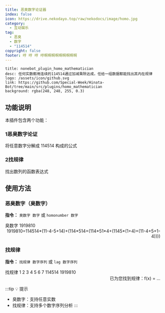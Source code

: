 ```yaml
---
title: 恶臭数字论证器
index: false
icon: https://drive.nekodayo.top/raw/nekodocs/image/homo.jpg
category:
  - 互动娱乐
tag:
  - 恶臭
  - 数字
  - "114514"
copyright: false
footer: 哼 哼 哼 哼啊啊啊啊啊啊啊啊啊
---
```


```component VPCard
title: nonebot_plugin_homo_mathematician
desc: 任何实数都用连续的114514通过加减乘除达成，任给一组数据都能找出其内在规律
logo: /assets/icon/github.svg
link: https://github.com/Special-Week/Hinata-Bot/tree/main/src/plugins/homo_mathematician
background: rgba(248, 248, 255, 0.3)
```



## **功能说明**

本插件包含两个功能：

### 1️恶臭数字论证
将任意数字分解成 114514 构成的公式

### 2️找规律
找出数列的函数表达式

## **使用方法**

### 恶臭数字（臭数字）

**指令：** `臭数字 数字` 或 `homonumber 数字`

<QQChat title="恶臭数字论证">
  <QQMessage align="left" avatar="https://drive.nekodayo.top/raw/nekodocs/image/homo.jpg">
    <div>臭数字 1919810</div>
  </QQMessage>
  
  <QQMessage align="right" avatar="http://q2.qlogo.cn/headimg_dl?dst_uin=3582537505&spec=640">
    <div>1919810=114514*(11-4-5+14)+(114*514+(114*51*4+(1145*(1+4)+(11-4+5+1-4))))</div>
  </QQMessage>
</QQChat>

### 找规律

**指令：** `找规律 数字序列` 或 `lag 数字序列`

<QQChat title="找规律">
  <QQMessage align="left" avatar="https://drive.nekodayo.top/raw/nekodocs/image/homo.jpg">
    <div>找规律 1 2 3 4 5 6 7 114514 1919810</div>
  </QQMessage>
  
  <QQMessage align="right" avatar="http://q2.qlogo.cn/headimg_dl?dst_uin=3582537505&spec=640">
    <div>已为您找到规律：f(x) = ...</div>
  </QQMessage>
</QQChat>

:::tip 💡 提示
- 臭数字：支持任意实数
- 找规律：支持多个数字序列分析
:::
